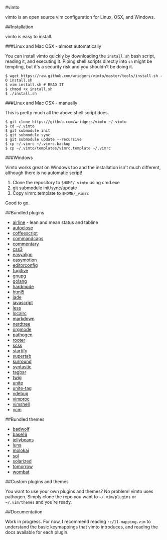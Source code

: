 #vimto

vimto is an open source vim configuration for Linux, OSX, and Windows.

##Installation

vimto is easy to install.

###Linux and Mac OSX - almost automatically

You can install vimto quickly by downloading the `install.sh` bash script, 
reading it, and executing it. Piping shell scripts directly into `sh` might be
tempting, but it's a security risk and you shouldn't be doing it.

    $ wget https://raw.github.com/wridgers/vimto/master/tools/install.sh -O install.sh
    $ vim install.sh # READ IT
    $ chmod +x install.sh
    $ ./install.sh

###Linux and Mac OSX - manually

This is pretty much all the above shell script does.

    $ git clone https://github.com/wridgers/vimto ~/.vimto
    $ cd ~/.vimto
    $ git submodule init
    $ git submodule sync
    $ git submodule update --recursive
    $ cp ~/.vimrc ~/.vimrc.backup
    $ cp ~/.vimto/templates/vimrc.template ~/.vimrc

###Windows

Vimto works great on Windows too and the installation isn't much different, although there is no automatic script!

  1. Clone the repository to `$HOME/.vimto` using cmd.exe
  2. git submodule init/sync/update
  3. Copy vimrc.template to `$HOME/_vimrc`

Good to go.

##Bundled plugins

  - [airline](https://github.com/bling/vim-airline) - lean and mean status and tabline
  - [autoclose](https://github.com/Townk/vim-autoclose)
  - [coffeescript](https://github.com/kchmck/vim-coffee-script)
  - [commandcaps](https://github.com/takac/vim-commandcaps)
  - [commentary](https://github.com/tpope/vim-commentary)
  - [css3](https://github.com/hail2u/vim-css3-syntax)
  - [easyalign](https://github.com/junegunn/vim-easy-align)
  - [easymotion](https://github.com/Lokaltog/vim-easymotion)
  - [editorconfig](https://github.com/editorconfig/editorconfig-vim)
  - [fugitive](https://github.com/tpope/vim-fugitive)
  - [gnupg](https://github.com/jamessan/vim-gnupg)
  - [golang](https://github.com/jnwhiteh/vim-golang)
  - [hardmode](https://github.com/wikitopian/hardmode)
  - [html5](https://github.com/othree/html5.vim)
  - [jade](https://github.com/digitaltoad/vim-jade)
  - [javascript](https://github.com/pangloss/vim-javascript)
  - [less](https://github.com/groenewege/vim-less)
  - [localrc](https://github.com/thinca/vim-localrc)
  - [markdown](https://github.com/tpope/vim-markdown)
  - [nerdtree](https://github.com/scrooloose/nerdtree)
  - [orgmode](https://github.com/jceb/vim-orgmode.git)
  - [pathogen](https://github.com/tpope/vim-pathogen)
  - [rooter](https://github.com/airblade/vim-rooter)
  - [scss](https://github.com/cakebaker/scss-syntax.vim)
  - [startify](https://github.com/mhinz/vim-startify)
  - [supertab](https://github.com/ervandew/supertab)
  - [surround](https://github.com/tpope/vim-surround)
  - [syntastic](https://github.com/scrooloose/syntastic)
  - [tagbar](https://github.com/majutsushi/tagbar)
  - [twig](https://github.com/beyondwords/vim-twig)
  - [unite](https://github.com/Shougo/unite.vim)
  - [unite-tag](https://github.com/tsukkee/unite-tag)
  - [vdebug](https://github.com/joonty/vdebug)
  - [vimproc](https://github.com/Shougo/vimproc.vim)
  - [vimshell](https://github.com/Shougo/vimshell.vim)
  - [ycm](https://github.com/Valloric/YouCompleteMe)

##Bundled themes

  - [badwolf](https://github.com/sjl/badwolf)
  - [base16](https://github.com/chriskempson/base16-vim)
  - [jellybeans](https://github.com/nanotech/jellybeans.vim)
  - [luna](https://github.com/Pychimp/vim-luna)
  - [molokai](https://github.com/tomasr/molokai)
  - [sol](https://github.com/Pychimp/vim-sol)
  - [solarized](https://github.com/altercation/vim-colors-solarized)
  - [tomorrow](https://github.com/chriskempson/vim-tomorrow-theme)
  - [wombat](https://github.com/vim-scripts/wombat256.vim)

##Custom plugins and themes

You want to use your own plugins and themes? No problem! vimto uses pathogen.
Simply clone the repo you want to `~/.vim/plugins` or `~/.vim/themes` and
you're ready.

##Documentation

Work in progress. For now, I recommend reading `rc/11-mapping.vim` to
understand the basic keymappings that vimto introduces, and reading the docs
available for each plugin.

